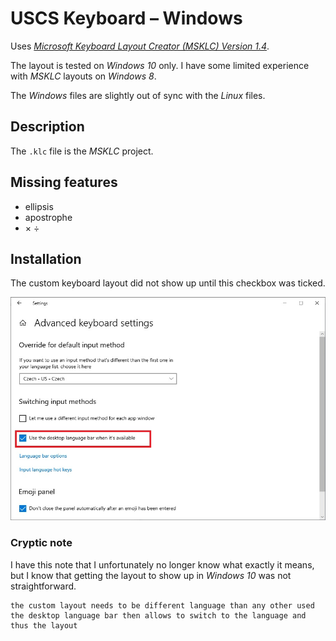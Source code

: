 # USCS Keyboard – Windows

Uses *[Microsoft Keyboard Layout Creator (MSKLC) Version 1.4](https://www.microsoft.com/en-us/download/details.aspx?id=102134)*.

The layout is tested on *Windows 10* only. I have some limited experience with *MSKLC* layouts on *Windows 8*.

The *Windows* files are slightly out of sync with the *Linux* files.

## Description

The `.klc` file is the *MSKLC* project.

## Missing features

- ellipsis
- apostrophe
- × ÷

## Installation

The custom keyboard layout did not show up until this checkbox was ticked.

![settings](settings.jpg)

### Cryptic note

I have this note that I unfortunately no longer know what exactly it means, but I know that getting the layout to show up in *Windows 10* was not straightforward.

```
the custom layout needs to be different language than any other used
the desktop language bar then allows to switch to the language and thus the layout
```